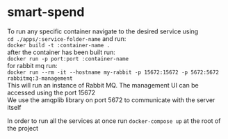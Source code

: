 # smart-spend

To run any specific container navigate to the desired service using <br />
`cd ./apps/:service-folder-name` and run: <br />
`docker build -t :container-name .` <br />
after the container has been built run: <br />
`docker run -p port:port :container-name` <br />
for rabbit mq run: <br />
`docker run --rm -it --hostname my-rabbit -p 15672:15672 -p 5672:5672 rabbitmq:3-management` <br />
This will run an instance of Rabbit MQ. The management UI can be accessed using the port 15672 <br />
We use the amqplib library on port 5672 to communicate with the server itself

In order to run all the services at once run `docker-compose up` at the root of the project
